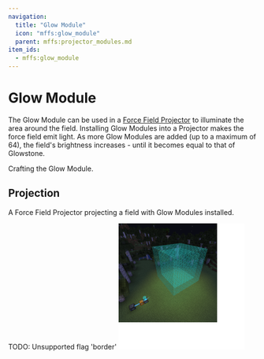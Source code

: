 ```yaml
---
navigation:
  title: "Glow Module"
  icon: "mffs:glow_module"
  parent: mffs:projector_modules.md
item_ids:
  - mffs:glow_module
---
```


# Glow Module

<ItemImage id="mffs:glow_module" />

The <Color id="dark_purple">Glow Module</Color> can be used in a [Force Field Projector](../projector.md) to illuminate the area around the field. Installing <Color id="dark_purple">Glow Modules</Color> into a Projector makes the force field emit light. As more <Color id="dark_purple">Glow Modules</Color> are added (up to a maximum of 64), the field's brightness increases - until it becomes equal to that of Glowstone.

Crafting the <Color id="dark_purple">Glow Module</Color>.

<Recipe id="mffs:glow_module" />

## Projection

A Force Field Projector projecting a field with <Color id="dark_purple">Glow Module</Color>s installed.

TODO: Unsupported flag 'border'
![](glow_module.png)

